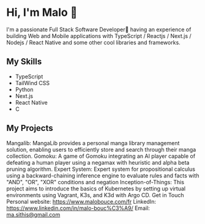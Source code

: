 # Hi, I'm Malo 👋
I'm a passionate Full Stack Software Developer🚀 having an experience of building Web and Mobile applications with TypeScript / Reactjs / Next.js / Nodejs / React Native and some other cool libraries and frameworks.

## My Skills
- TypeScript
- TailWind CSS
- Python
- Next.js
- React Native
- C
## My Projects
Mangalib: MangaLib provides a personal manga library management solution, enabling users to efficiently store and search through their manga collection.
Gomoku: A game of Gomoku integrating an AI player capable of defeating a human player using a negamax with heuristic and alpha beta pruning algorithm.
Expert System: Expert system for propositional calculus using a backward-chaining inference engine to evaluate rules and facts with "AND", "OR", "XOR" conditions and negation
Inception-of-Things: This project aims to introduce the basics of Kubernetes by setting up virtual environments using Vagrant, K3s, and K3d with Argo CD.
Get in Touch
Personal website: https://www.malobouce.com/fr
LinkedIn: https://www.linkedin.com/in/malo-bouc%C3%A9/
Email: ma.sithis@gmail.com
